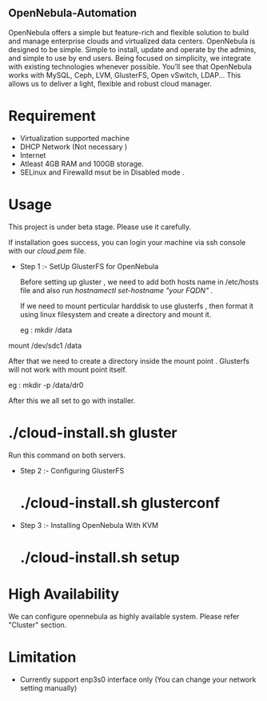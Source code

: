 ## OpenNebula-Automation
OpenNebula offers a simple but feature-rich and flexible solution to build and manage enterprise clouds and virtualized data centers. OpenNebula is designed to be simple. Simple to install, update and operate by the admins, and simple to use by end users. Being focused on simplicity, we integrate with existing technologies whenever possible. You’ll see that OpenNebula works with MySQL, Ceph, LVM, GlusterFS, Open vSwitch, LDAP... This allows us to deliver a light, flexible and robust cloud manager.

# Requirement

* Virtualization supported machine
* DHCP Network (Not necessary )
* Internet
* Atleast 4GB RAM and 100GB storage.
* SELinux and Firewalld msut be in Disabled mode .

# Usage

This project is under beta stage. Please use it carefully. 

If installation goes success, you can login your machine via ssh console with our *cloud.pem* file.

* Step 1 :- SetUp GlusterFS for OpenNebula

  Before setting up gluster , we need to add both hosts name in /etc/hosts file and also run *hostnamectl set-hostname "your FQDN"* .
  
  If we need to mount perticular harddisk to use glusterfs , then format it using linux filesystem and create a directory and mount it.
  
  eg : mkdir /data
  
 mount /dev/sdc1 /data

  After that we need to create a directory inside the mount point . Glusterfs will not work with mount point itself.
  
  eg : mkdir -p /data/dr0
  
  After this we all set to go with installer. 
  
  # ./cloud-install.sh gluster
  
  Run this command on both servers.
  
* Step 2 :- Configuring GlusterFS  

  # ./cloud-install.sh glusterconf
  
* Step 3 :- Installing OpenNebula With KVM

  # ./cloud-install.sh setup

# High Availability

We can configure opennebula as highly available system. Please refer "Cluster" section.
  


# Limitation

* Currently support enp3s0 interface only (You can change your network setting manually)


